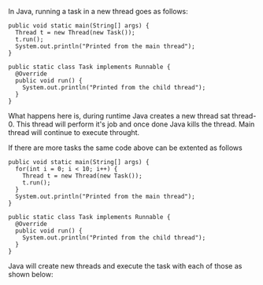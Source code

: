 In Java, running a task in a new thread goes as follows: 

```
public void static main(String[] args) {
  Thread t = new Thread(new Task());
  t.run();
  System.out.println("Printed from the main thread");
}

public static class Task implements Runnable {
  @Override
  public void run() {
    System.out.println("Printed from the child thread");
  }
}
```

What happens here is, during runtime Java creates a new thread sat thread-0. This thread will perform it's job and once done Java kills the thread. Main thread will continue to execute throught. 

If there are more tasks the same code above can be extented as follows

```
public void static main(String[] args) {
  for(int i = 0; i < 10; i++) {
    Thread t = new Thread(new Task());
    t.run();
  }
  System.out.println("Printed from the main thread");
}

public static class Task implements Runnable {
  @Override
  public void run() {
    System.out.println("Printed from the child thread");
  }
}
```

Java will create new threads and execute the task with each of those as shown below: 

